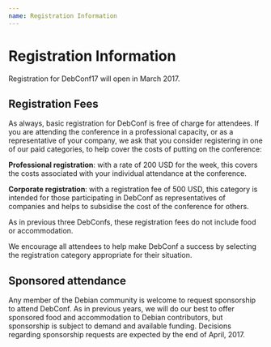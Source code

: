 ```yaml
---
name: Registration Information
---
```


Registration Information
========================

Registration for DebConf17 will open in March 2017.

Registration Fees
-----------------

As always, basic registration for DebConf is free of charge for attendees. If you are attending the conference in a professional capacity, or as a representative of your company, we ask that you consider registering in one of our paid categories, to help cover the costs of putting on the conference:

**Professional registration**: with a rate of 200 USD for the week, this covers the costs associated with your individual attendance at the conference.

**Corporate registration**: with a registration fee of 500 USD, this category is intended for those participating in DebConf as representatives of companies and helps to subsidise the cost of the conference for others.

As in previous three DebConfs, these registration fees do not include food or accommodation.

We encourage all attendees to help make DebConf a success by selecting the registration category appropriate for their situation.

Sponsored attendance
--------------------

Any member of the Debian community is welcome to request sponsorship to attend DebConf. As in previous years, we will do our best to offer sponsored food and accommodation to Debian contributors, but sponsorship is subject to demand and available funding. Decisions regarding sponsorship requests are expected by the end of April, 2017.
